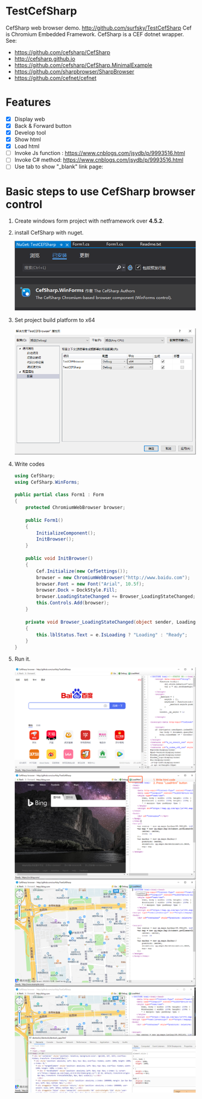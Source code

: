 # TestCefSharp

CefSharp web browser demo. http://github.com/surfsky/TestCefSharp
Cef is Chromium Embedded Framework.
CefSharp is a CEF dotnet wrapper. See:

- https://github.com/cefsharp/CefSharp
- http://cefsharp.github.io
- https://github.com/cefsharp/CefSharp.MinimalExample
- https://github.com/sharpbrowser/SharpBrowser
- https://github.com/cefnet/cefnet

# Features

- [x] Display web
- [x] Back & Forward button
- [x] Develop tool
- [x] Show html
- [x] Load html
- [ ] Invoke Js function : https://www.cnblogs.com/jsydb/p/9993516.html
- [ ] Invoke C# method: https://www.cnblogs.com/jsydb/p/9993516.html
- [ ] Use tab to show "_blank" link page: 

# Basic steps to use CefSharp browser control

1. Create windows form project with netframework over **4.5.2**.
2. install CefSharp with nuget.

    ![](./Doc/nuget.png)

3. Set project build platform to x64

    ![](./Doc/anycpu.png)

4. Write codes

    ``` csharp
    using CefSharp;
    using CefSharp.WinForms;

    public partial class Form1 : Form
    {
        protected ChromiumWebBrowser browser;

        public Form1()
        {
            InitializeComponent();
            InitBrowser();
        }

        public void InitBrowser()
        {
            Cef.Initialize(new CefSettings());
            browser = new ChromiumWebBrowser("http://www.baidu.com");
            browser.Font = new Font("Arial", 10.5f);
            browser.Dock = DockStyle.Fill;
            browser.LoadingStateChanged += Browser_LoadingStateChanged;
            this.Controls.Add(browser);
        }

        private void Browser_LoadingStateChanged(object sender, LoadingStateChangedEventArgs e)
        {
            this.lblStatus.Text = e.IsLoading ? "Loading" : "Ready";
        }
    }
    ```

5. Run it.

    ![](./Doc/01.png)
    ![](./Doc/02.png)
    ![](./Doc/03.png)
    ![](./Doc/04.png)



